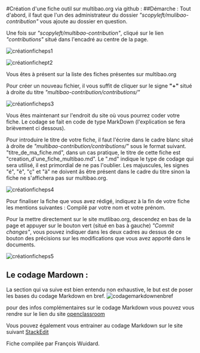 #Création d'une fiche outil sur multibao.org via github :
##Démarche :
Tout d'abord, il faut que l'un des administrateur du dossier *"scopyleft/mulibao-contribution"* vous ajoute au dossier en question.

Une fois sur *"scopyleft/multibao-contribution"*, cliqué sur le lien *"contributions"* situé dans l'encadré au centre de la page.

![créationficheps1](https://fbcdn-sphotos-h-a.akamaihd.net/hphotos-ak-xpf1/v/t34.0-12/11014788_10205982087648557_1300625258_n.jpg?oh=db4b07cee12a9d474f17ee18ab512af2&oe=54F0359E&__gda__=1425036239_62bbfd8247b77a9344ab2e00803340af)

![créationfichept2](https://fbcdn-sphotos-h-a.akamaihd.net/hphotos-ak-xpf1/v/t34.0-12/11004007_10205982092808686_462412762_n.jpg?oh=d6cb3b5a0628c91c075b4b8153408819&oe=54F033EF&__gda__=1425023643_0bab1bd4e8ea2f743c937b203ae2b36c)

Vous êtes à présent sur la liste des fiches présentes sur multibao.org

Pour créer un nouveau fichier, il vous suffit de cliquer sur le signe **"+"** situé à droite du titre  *"multibao-contribution/contributions/"*

![créationficheps3](https://fbcdn-sphotos-h-a.akamaihd.net/hphotos-ak-xpf1/v/t34.0-12/11008926_10205982097608806_2082178309_n.jpg?oh=e1df5016c9e3116bfc86a681cd5a5c4d&oe=54EFE79C&__gda__=1425018125_98ee6a8668cf1d785e7cc45dbfab3265)

Vous êtes maintenant sur l'endroit du site où vous pourrez coder votre fiche. Le codage se fait en code de type MarkDown (l'explication se fera brièvement ci dessous).

Pour introduire le titre de votre fiche, il faut l'écrire dans le cadre blanc situé à droite de *"multibao-contribution/contributions/"* sous le format suivant. 
"titre_de_ma_fiche.md", dans un cas pratique, le titre de cette fiche est "creation_d'une_fiche_multibao.md". 
Le ".md" indique le type de codage qui sera utilisé, il est primordial de ne pas l'oublier. Les majuscules, les signes "é", "è", "ç" et "à" ne doivent âs être présent dans le cadre du titre sinon la fiche ne s'affichera pas sur multibao.org.

![créationficheps4](https://fbcdn-sphotos-h-a.akamaihd.net/hphotos-ak-xpf1/v/t34.0-12/11005771_10205982163610456_1725434274_n.jpg?oh=38d3b6868d13b2a22002e90ea6e2dfa4&oe=54F05A57&__gda__=1424960710_8d5343f19706c877ed9351b784fca6e0)

Pour finaliser la fiche que vous avez rédigé, indiquez à la fin de votre fiche les mentions suivantes : Compilé par votre nom et votre prénom. 

Pour la mettre directement sur le site mutlibao.org, descendez en bas de la page et appuyer sur le bouton vert (situé en bas à gauche) *"Commit changes"*, vous pouvez indiquer dans les deux cadres au dessus de ce bouton des précisions sur les modifications que vous avez apporté dans le documents.

![créationficheps5](https://fbcdn-sphotos-h-a.akamaihd.net/hphotos-ak-xpf1/v/t35.0-12/10834268_10205982176690783_345262432_o.jpg?oh=a9ceba21dfcce8edaff4b44568eb1a96&oe=54F04144&__gda__=1425008368_cd1f92362e92c9fdf54620a48e6ab68d)

## Le codage Mardown : 

La section qui va suive est bien entendu non exhaustive, le but est de poser les bases du codage Markdown en bref. 
![codagemarkdownenbref](https://fbcdn-sphotos-h-a.akamaihd.net/hphotos-ak-xpf1/v/t34.0-12/11006058_10205970112069175_47007984_n.jpg?oh=aee8c7b5f4dc07d039d2f293ade28cc0&oe=54EE4965&__gda__=1424839925_21f5eb90021622959e36a41fe8f678d8)

pour des infos complémentaires sur le codage Markdown vous pouvez vous rendre sur le lien du site [openclassroom](http://openclassrooms.com/courses/redigez-en-markdown)

Vous pouvez également vous entrainer au codage Markdown sur le site suivant [StackEdit](https://stackedit.io/editor)


Fiche compilée par François Wuidard.






